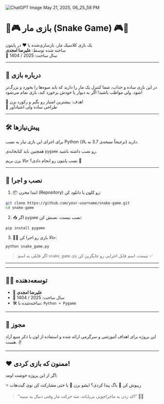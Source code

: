 ![ChatGPT Image May 21, 2025, 06_25_58 PM](https://github.com/user-attachments/assets/6c3111db-1f91-4430-bb1d-00551110eb42)


# 🐍🎮 بازی مار (Snake Game) 🎮🐍

یک بازی کلاسیک مار، بازسازی‌شده با ❤️ در پایتون  
ساخته شده توسط: **علیرضا امجدی**  
📅 سال ساخت: 2025 / 1404

---

## 🧠 درباره بازی

در این بازی ساده و جذاب، شما کنترل یک مار را دارید که باید میوه‌ها را بخورد و بزرگ‌تر شود. ولی مواظب باشید! اگر به دیوار یا خودش برخورد کند، بازی تمام می‌شود!

🎯 هدف: بیشترین امتیاز رو بگیر و رکورد بزن!  
🎨 طراحی ساده ولی اعتیادآور  

---

## 🛠️ پیش‌نیازها

برای اجرای این بازی نیاز به نصب Python دارید (ترجیحاً نسخه‌ی 3.7 به بالا).

همچنین باید کتابخانه‌ی `pygame` رو نصب داشته باشید.

نصب پایتون رو انجام دادی؟ حالا بزن بریم 🎉

---

## 🔧 نصب و اجرا

1. 📦 ابتدا مخزن (Repository) رو کلون یا دانلود کن:

```bash
git clone https://github.com/your-username/snake-game.git
cd snake-game
````

2. 📥 اگر `pygame` نصب نیست، نصبش کن:

```bash
pip install pygame
```

3. 🏃‍♂️ حالا بازی رو اجرا کن:

```bash
python snake_game.py
```

> اگر فایلی به اسم `snake_game.py` نیست، اسم فایل اجرایی رو جایگزین کن ✅

---

---

## 👨‍💻 توسعه‌دهنده

* 👤 **علیرضا امجدی**
* 📆 سال ساخت: 2025 / 1404
* 🛠 ساخته‌شده با: `Python + Pygame`

---

## 📜 مجوز

این پروژه برای اهداف آموزشی و سرگرمی ارائه شده و استفاده از اون با ذکر منبع آزاد هست. ✌️

---

## ❤️ ممنون که بازی کردی!

اگر از این پروژه خوشت اومد:

⭐️ ریپوش کن
🐞 باگ پیدا کردی؟ ایشو بزن
🤝 یا حتی مشارکت کن توی گیت‌هاب

> "کد زدن یه ماجراجویی بی‌پایانه، مثه حرکت مار وقتی دنبال یه سیبه!" 🍎🐍
